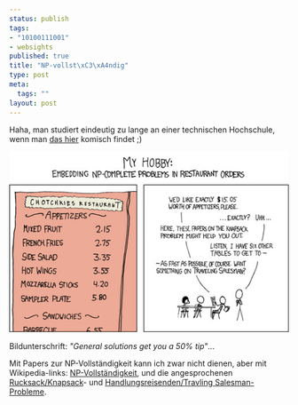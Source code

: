 ```yaml
--- 
status: publish
tags: 
- "10100111001"
- websights
published: true
title: "NP-vollst\xC3\xA4ndig"
type: post
meta: 
  tags: ""
layout: post
---
```

Haha, man studiert eindeutig zu lange an einer technischen Hochschule, wenn man <a href="http://xkcd.com/c287.html">das hier</a> komisch findet ;)

<a href="http://xkcd.com/c287.html"><img src='/media/wp/2007/07/npcomplete.jpg' alt='xkcd comic on NP completeness' /></a>

Bildunterschrift: <em>"General solutions get you a 50% tip"</em>...

Mit Papers zur NP-Vollständigkeit kann ich zwar nicht dienen, aber mit Wikipedia-links: <a href="http://de.wikipedia.org/wiki/NP-Vollst%C3%A4ndigkeit">NP-Vollständigkeit</a>, und die angesprochenen <a href="http://de.wikipedia.org/wiki/Rucksackproblem">Rucksack/Knapsack</a>- und <a href="http://de.wikipedia.org/wiki/Problem_des_Handlungsreisenden">Handlungsreisenden/Travling Salesman-Probleme</a>.
